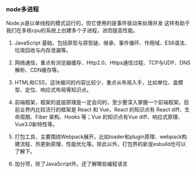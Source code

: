 <!--
 * @Descripttion: 
 * @Author: ZJ
 * @Date: 2022-02-26 20:11:16
 * @LastEditors: ZJ
 * @LastEditTime: 2022-02-27 09:59:43
-->
### node多进程
Node.js是以单线程的模式运行的，但它使用的是事件驱动来处理并发
这样有助于我们在多核cpu的系统上创建多个子进程，进而提高性能。

1. JavaScript 基础，包括原型与原型链、继承、事件循环、作用域、ES6语法、垃圾回收与内存泄漏等。

2. 网络通信，重点有浏览器缓存、Http2.0、Https通信过程、TCP与UDP、DNS解析、CDN缓存等。

3. HTML和CSS，这块被问的内容比较少，重点从布局入手，比如单位、盒模型、定位、响应式布局等知识点。

4. 前端框架，框架的底层原理是一定会问的，至少要深入掌握一个前端框架。目前业界内比较流行的框架是 React 和 Vue，React 的知识点有 React diff、生命周期、Fiber 架构、Hooks 等；Vue 的知识点有Vue diff、响应式原理、Vue3.0新特性等。

5. 打包工具，主要围绕Webpack展开，比如loader和plugin原理、webpack构建流程、热更新原理、性能优化等。除此以外，打包界的新宠esbuild也可以了解下。

6. 加分项，除了JavaScript外，还了解哪些编程语言